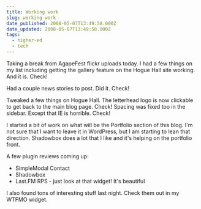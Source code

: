 ```yaml
---
title: Working work
slug: working-work
date_published: 2008-05-07T13:49:58.000Z
date_updated: 2008-05-07T13:49:58.000Z
tags:
  - higher-ed
  - tech
---
```


Taking a break from AgapeFest flickr uploads today. I had a few things on my list including getting the gallery feature on the Hogue Hall site working. And it is. Check!

Had a couple news stories to post. Did it. Check!

Tweaked a few things on Hogue Hall. The letterhead logo is now clickable to get back to the main blog page. Check! Spacing was fixed too in the sidebar. Except that IE is horrible. Check!

I started a bit of work on what will be the Portfolio section of this blog. I'm not sure that I want to leave it in WordPress, but I am starting to lean that direction. Shadowbox does a lot that I like and it's helping on the portfolio front.

A few plugin reviews coming up:

- SimpleModal Contact
- Shadowbox
- Last.FM RPS - just look at that widget! It's beautiful

I also found tons of interesting stuff last night. Check them out in my WTFMO widget.
